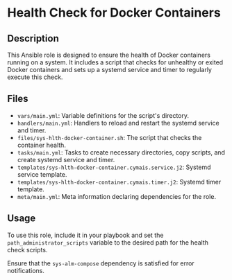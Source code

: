 # Health Check for Docker Containers

## Description

This Ansible role is designed to ensure the health of Docker containers running on a system. It includes a script that checks for unhealthy or exited Docker containers and sets up a systemd service and timer to regularly execute this check.

## Files

- `vars/main.yml`: Variable definitions for the script's directory.
- `handlers/main.yml`: Handlers to reload and restart the systemd service and timer.
- `files/sys-hlth-docker-container.sh`: The script that checks the container health.
- `tasks/main.yml`: Tasks to create necessary directories, copy scripts, and create systemd service and timer.
- `templates/sys-hlth-docker-container.cymais.service.j2`: Systemd service template.
- `templates/sys-hlth-docker-container.cymais.timer.j2`: Systemd timer template.
- `meta/main.yml`: Meta information declaring dependencies for the role.

## Usage

To use this role, include it in your playbook and set the `path_administrator_scripts` variable to the desired path for the health check scripts.

Ensure that the `sys-alm-compose` dependency is satisfied for error notifications.
